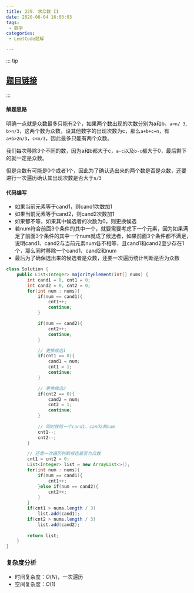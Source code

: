```yaml
---
title: 229. 求众数 II
date: 2020-08-04 16:03:03
tags:
 - 数学
categories:
 - LeetCode题解

---
```


::: tip

## [题目链接](https://leetcode-cn.com/problems/majority-element-ii/)

:::

#### 解题思路

明确一点就是众数最多只能有2个，如果两个数出现的次数分别为a和b，`a>n/ 3`,` b>n/3`，这两个数为众数，设其他数字的出现次数为c，那么`a+b+c=n`，有`a+b>2n/3`，`c<n/3`，因此最多只能有两个众数。

我们每次移除3个不同的数，因为a和b都大于c，`a-c`以及`b-c`都大于0，最后剩下的就一定是众数。

但是众数有可能是0个或者1个，因此为了确认选出来的两个数是否是众数，还要进行一次遍历确认其出现次数是否大于`n/3`

#### 代码编写

- 如果当前元素等于cand1，则cand1次数加1
- 如果当前元素等于cand2，则cand2次数加1
- 如果都不等，如果其中候选者的次数为0，则更换候选
- 若num符合前面3个条件的其中一个，就要需要考虑下一个元素，因为如果满足了前面3个条件的其中一个num就成了候选者，如果前面3个条件都不满足，说明cand1、cand2与当前元素num各不相等，且cand1和cand2至少存在1个，那么同时移除一个cand1、cand2和num
- 最后为了确保选出来的候选者是众数，还要一次遍历统计判断是否为众数

```java
class Solution {
    public List<Integer> majorityElement(int[] nums) {
        int cand1 = 0, cnt1 = 0;
        int cand2 = 0, cnt2 = 0;
        for(int num : nums){
            if(num == cand1){
                cnt1++;
                continue;
            }

            if(num == cand2){
                cnt2++;
                continue;
            }

            // 更换候选1
            if(cnt1 == 0){
                cand1 = num;
                cnt1 = 1;
                continue;
            }

            // 更换候选2
            if(cnt2 == 0){
                cand2 = num;
                cnt2 = 1;
                continue;
            }
			
            // 同时移除一个cand1、cand2和num
            cnt1--;
            cnt2--;
        }

        // 还需一次遍历判断候选是否为众数
        cnt1 = cnt2 = 0;
        List<Integer> list = new ArrayList<>();
        for(int num : nums){
            if(num == cand1){
                cnt1++;
            }else if(num == cand2){
                cnt2++;
            }
        }
        if(cnt1 > nums.length / 3)
            list.add(cand1);
        if(cnt2 > nums.length / 3)
            list.add(cand2);
        
        return list;
    }   
}
```

### 复杂度分析

- 时间复杂度：$O(N)$，一次遍历
- 空间复杂度：$O(1)$